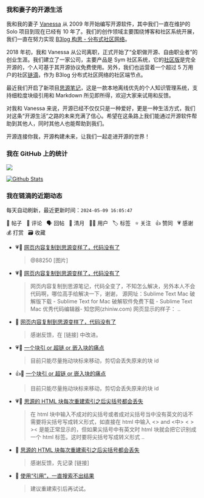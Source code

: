 ### 我和妻子的开源生活

我和我的妻子 [Vanessa](https://github.com/Vanessa219) 从 2009 年开始编写开源软件，其中我们一直在维护的 Solo 项目到现在已经有 10 年了。我们的创作领域主要围绕博客和社区系统开展，我们一直在努力实现 [B3log 构思 - 分布式社区网络](https://ld246.com/article/1546941897596)。

2018 年初，我和 Vanessa 从公司离职，正式开始了“全职做开源、自由职业者”的创业生涯。我们建立了一家公司，主要产品是 Sym 社区系统，它的[社区版](https://github.com/88250/symphony)是完全开源的，个人可基于其开源协议免费使用。另外，我们也运营着一个超过 5 万用户的社区[链滴](https://ld246.com)，作为 B3log 分布式社区网络的社区端节点。

最近我们开启了新项目[思源笔记](https://github.com/siyuan-note/siyuan)，这是一款本地离线优先的个人知识管理系统，支持细粒度块级引用和 Markdown 所见即所得，欢迎大家来试用和反馈。

对我和 Vanessa 来说，开源已经不仅仅只是一种爱好，更是一种生活方式，我们对这条“开源生活”之路的未来充满了信心。希望在这条路上我们能通过开源软件帮助到其他人，同时其他人也能帮助到我们。

开源连接你我，开源构建未来，让我们一起走进开源的世界！

### 我在 GitHub 上的统计

<a title="Hits" target="_blank" href="https://github.com/88250/88250"><img src="https://hits.b3log.org/88250/88250.svg"></a>

[![Github Stats](https://github-readme-stats.vercel.app/api?username=88250&theme=tokyonight&show_icons=true)](https://github.com/88250)

<!--events start -->

### 我在链滴的近期动态

每天自动刷新，最近更新时间：`2024-05-09 16:05:47`

📝 帖子 &nbsp; 💬 评论 &nbsp; 🗣 回帖 &nbsp; 🌙 清月 &nbsp; 👨‍💻 用户 &nbsp; 🏷️ 标签 &nbsp; ⭐️ 关注 &nbsp; 👍 赞同 &nbsp; 💗 感谢 &nbsp; 💰 打赏 &nbsp; 🗃 收藏

* 💗💬 [网页内容复制到思源变样了，代码没有了](https://ld246.com/article/1715239079172/comment/1715239531798#comments)

  > @88250 [图片]
* 💗📝 [网页内容复制到思源变样了，代码没有了](https://ld246.com/article/1715239079172)

  > 网页内容复制到思源笔记，代码全变了，不知怎么解决，另外本人不会代码啊，哪位高手给解决一下，谢谢， 源网址：Sublime Text Mac 破解版下载 - Sublime Text for Mac 破解软件免费下载 - Sublime Text Mac 优秀代码编辑器- 知您网(zhiniw.com) 网页显示的样子： ..
* 💬 [网页内容复制到思源变样了，代码没有了](https://ld246.com/article/1715239079172/comment/1715240140306#comments)

  > 感谢反馈，在 [链接] 中改进。
* 💗💬 [一个块引 or 超链 or 嵌入块的痛点](https://ld246.com/article/1715230385820/comment/1715231382326#comments)

  > 目前只能尽量拖动块标来移动，剪切会丢失原来的块 id
* 👍💬 [一个块引 or 超链 or 嵌入块的痛点](https://ld246.com/article/1715230385820/comment/1715231382326#comments)

  > 目前只能尽量拖动块标来移动，剪切会丢失原来的块 id
* 💗📝 [思源的 HTML 块每次重建索引之后尖括号都会丢失](https://ld246.com/article/1715225925426)

  > 在 html 块中输入不成对的尖括号或者成对尖括号当中没有英文的话不需要将尖括号写成转义形式，如直接在 html 中输入 &lt;&gt; and &lt;中&gt; &lt; &gt; &gt;&lt; 是能正常显示的，但如果尖括号中有英文时 html 块就会把它识别成一个 html 标签。这时要将尖括号写成转义形式 ..
* 💬 [思源的 HTML 块每次重建索引之后尖括号都会丢失](https://ld246.com/article/1715225925426/comment/1715226237328#comments)

  > 感谢反馈，先记录 [链接]
* 💬 [使用“引用”，一直搜索不出结果](https://ld246.com/article/1715225641565/comment/1715225919832#comments)

  > 建议重建索引后再试试。


<!--events end -->
